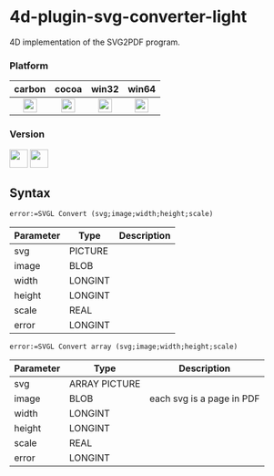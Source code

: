 4d-plugin-svg-converter-light
=============================

4D implementation of the SVG2PDF program.

### Platform

| carbon | cocoa | win32 | win64 |
|:------:|:-----:|:---------:|:---------:|
|<img src="https://cloud.githubusercontent.com/assets/1725068/22371562/1b091f0a-e4db-11e6-8458-8653954a7cce.png" width="24" height="24" />|<img src="https://cloud.githubusercontent.com/assets/1725068/22371562/1b091f0a-e4db-11e6-8458-8653954a7cce.png" width="24" height="24" />|<img src="https://cloud.githubusercontent.com/assets/1725068/22371562/1b091f0a-e4db-11e6-8458-8653954a7cce.png" width="24" height="24" />|<img src="https://cloud.githubusercontent.com/assets/1725068/22371562/1b091f0a-e4db-11e6-8458-8653954a7cce.png" width="24" height="24" />|

### Version

<img src="https://cloud.githubusercontent.com/assets/1725068/18940649/21945000-8645-11e6-86ed-4a0f800e5a73.png" width="32" height="32" /> <img src="https://cloud.githubusercontent.com/assets/1725068/18940648/2192ddba-8645-11e6-864d-6d5692d55717.png" width="32" height="32" />

## Syntax

```
error:=SVGL Convert (svg;image;width;height;scale)
```

Parameter|Type|Description
------------|------------|----
svg|PICTURE|
image|BLOB|
width|LONGINT|
height|LONGINT|
scale|REAL|
error|LONGINT|

```
error:=SVGL Convert array (svg;image;width;height;scale)
```

Parameter|Type|Description
------------|------------|----
svg|ARRAY PICTURE|
image|BLOB|each svg is a page in PDF
width|LONGINT|
height|LONGINT|
scale|REAL|
error|LONGINT|
